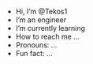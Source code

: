 - Hi, I’m @Tekos1
- I’m an engineer
- I’m currently learning 
-  How to reach me ...
- Pronouns: ...
-  Fun fact: ...

<!---
Tekos1/Tekos1 is a ✨ special ✨ repository because its `README.md` (this file) appears on your GitHub profile.
You can click the Preview link to take a look at your changes.
--->
